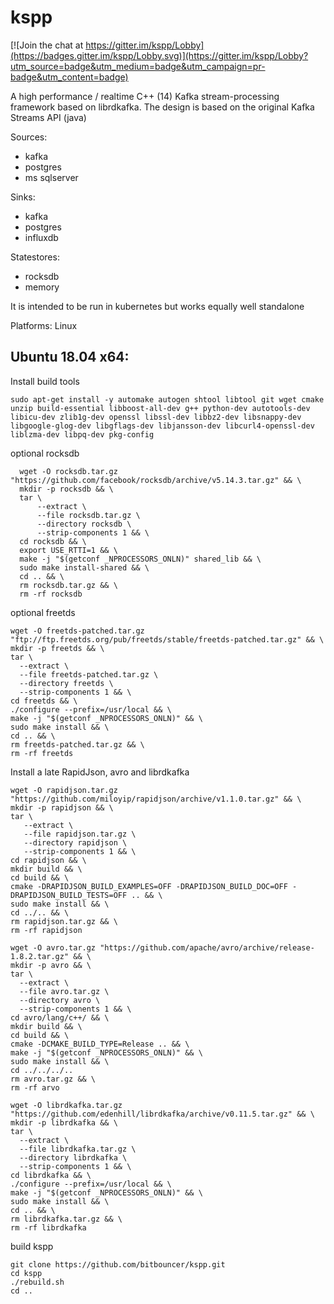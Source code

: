 kspp
=========

[![Join the chat at https://gitter.im/kspp/Lobby](https://badges.gitter.im/kspp/Lobby.svg)](https://gitter.im/kspp/Lobby?utm_source=badge&utm_medium=badge&utm_campaign=pr-badge&utm_content=badge)

A high performance / realtime C++ (14) Kafka stream-processing framework based on librdkafka. The design is based on the original Kafka Streams API (java)

Sources:
- kafka
- postgres
- ms sqlserver
 
Sinks:
- kafka
- postgres
- influxdb  

Statestores:
- rocksdb
- memory

It is intended to be run in kubernetes but works equally well standalone

Platforms: Linux


## Ubuntu 18.04 x64:

Install build tools
```
sudo apt-get install -y automake autogen shtool libtool git wget cmake unzip build-essential libboost-all-dev g++ python-dev autotools-dev libicu-dev zlib1g-dev openssl libssl-dev libbz2-dev libsnappy-dev libgoogle-glog-dev libgflags-dev libjansson-dev libcurl4-openssl-dev liblzma-dev libpq-dev pkg-config
```
optional rocksdb 
```
  wget -O rocksdb.tar.gz "https://github.com/facebook/rocksdb/archive/v5.14.3.tar.gz" && \
  mkdir -p rocksdb && \
  tar \
      --extract \
      --file rocksdb.tar.gz \
      --directory rocksdb \
      --strip-components 1 && \
  cd rocksdb && \
  export USE_RTTI=1 && \
  make -j "$(getconf _NPROCESSORS_ONLN)" shared_lib && \
  sudo make install-shared && \
  cd .. && \
  rm rocksdb.tar.gz && \
  rm -rf rocksdb
```

optional freetds 
```
wget -O freetds-patched.tar.gz "ftp://ftp.freetds.org/pub/freetds/stable/freetds-patched.tar.gz" && \
mkdir -p freetds && \
tar \
  --extract \
  --file freetds-patched.tar.gz \
  --directory freetds \
  --strip-components 1 && \
cd freetds && \
./configure --prefix=/usr/local && \
make -j "$(getconf _NPROCESSORS_ONLN)" && \
sudo make install && \
cd .. && \
rm freetds-patched.tar.gz && \
rm -rf freetds
```

Install a late RapidJson, avro and librdkafka
```
wget -O rapidjson.tar.gz "https://github.com/miloyip/rapidjson/archive/v1.1.0.tar.gz" && \
mkdir -p rapidjson && \
tar \
   --extract \
   --file rapidjson.tar.gz \
   --directory rapidjson \
   --strip-components 1 && \
cd rapidjson && \
mkdir build && \
cd build && \
cmake -DRAPIDJSON_BUILD_EXAMPLES=OFF -DRAPIDJSON_BUILD_DOC=OFF -DRAPIDJSON_BUILD_TESTS=OFF .. && \
sudo make install && \
cd ../.. && \
rm rapidjson.tar.gz && \
rm -rf rapidjson

wget -O avro.tar.gz "https://github.com/apache/avro/archive/release-1.8.2.tar.gz" && \
mkdir -p avro && \
tar \
  --extract \
  --file avro.tar.gz \
  --directory avro \
  --strip-components 1 && \
cd avro/lang/c++/ && \
mkdir build && \
cd build && \
cmake -DCMAKE_BUILD_TYPE=Release .. && \
make -j "$(getconf _NPROCESSORS_ONLN)" && \
sudo make install && \
cd ../../../..
rm avro.tar.gz && \
rm -rf arvo

wget -O librdkafka.tar.gz "https://github.com/edenhill/librdkafka/archive/v0.11.5.tar.gz" && \
mkdir -p librdkafka && \
tar \
  --extract \
  --file librdkafka.tar.gz \
  --directory librdkafka \
  --strip-components 1 && \
cd librdkafka && \
./configure --prefix=/usr/local && \
make -j "$(getconf _NPROCESSORS_ONLN)" && \
sudo make install && \
cd .. && \
rm librdkafka.tar.gz && \
rm -rf librdkafka
```

build kspp
```
git clone https://github.com/bitbouncer/kspp.git
cd kspp
./rebuild.sh
cd ..
```


